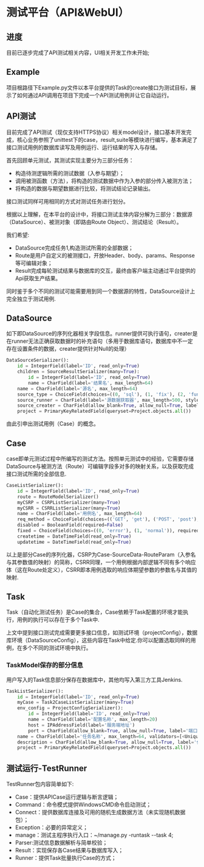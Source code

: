 测试平台（API&WebUI）
=====
进度
-----
目前已逐步完成了API测试相关内容，UI相关开发工作未开始;

Example
---
项目根路径下Example.py文件以本平台提供的Task的create接口为测试目标，展示了如何通过API调用在项目下完成一个API测试用例并让它自动运行。

API测试
-----
目前完成了API测试（现仅支持HTTPS协议）相关model设计，接口基本开发完成，核心业务参照了unittest下的case，result,suite等模块进行编写，基本满足了接口测试用例的数据库读写及用例运行、运行结果的写入与存储。

首先回顾单元测试，其测试实现主要分为三部分任务：
* 构造待测逻辑所需的测试数据（入参与期望）；
* 调用被测函数（方法），将构造的测试数据中作为入参的部分传入被测方法；
* 将构造的数据与期望数据进行比较，将测试结论记录输出。

接口测试同样可用相同的方式对测试任务进行划分。

根据以上理解，在本平台的设计中，将接口测试主体内容分解为三部分：数据源（DataSource）、被测对象（即路由Route Object）、测试结论（Result）。

我们希望:
* DataSource完成任务1,构造测试所需的全部数据；
* Route是用户自定义的被测接口，开放Header、body、params、Response等可编辑对象；
* Result完成每轮测试结果与数据库的交互，最终由客户端主动通过平台提供的Api获取生产结果。

同时鉴于多个不同的测试可能需要用到同一个数据源的特性，DataSource设计上完全独立于测试用例.

## DataSource

如下即DataSource的序列化器相关字段信息。runner提供可执行语句，creater是在runner无法正确获取数据时的补充语句（多用于数据库语句，数据库中不一定存在设置条件的数据，creater提供针对Null的处理）
```python
DataSourceSerializer():
    id = IntegerField(label='ID', read_only=True)
    children = SourceResultSerializer(many=True):
        id = IntegerField(label='ID', read_only=True)
        name = CharField(label='结果名', max_length=64)
    name = CharField(label='源名', max_length=64)
    source_type = ChoiceField(choices=((0, 'sql'), (1, 'fix'), (2, 'function')), label='数据源形式', required=False)
    source_runner = CharField(label='源数据获取器', max_length=500, style={'base_template': 'textarea.html'})
    source_creater = CharField(allow_blank=True, allow_null=True, label='源数据生成器', max_length=500, required=False, style={'base_template': 'textarea.html'})
    project = PrimaryKeyRelatedField(queryset=Project.objects.all())
```
由此引申出测试用例（Case）的概念。

## Case

case即单元测试过程中所编写的测试方法。按照单元测试中的经验，它需要存储DataSource与被测方法（Route）可编辑字段多对多的映射关系，以及获取完成接口测试所需的全部信息.
```python
CaseListSerializer():
    id = IntegerField(label='ID', read_only=True)
    route = RouteModelSerializer()
    myCSRP = CSRPListSerializer(many=True)
    myCSRR = CSRRListSerializer(many=True)
    name = CharField(label='用例名', max_length=64)
    req_method = ChoiceField(choices=(('GET', 'get'), ('POST', 'post'), ('PUT', 'put'), ('DELETE', 'delete')), required=False)
    disabled = BooleanField(required=False)
    fixed = ChoiceField(choices=((0, 'error'), (1, 'normal')), required=False)
    createtime = DateTimeField(read_only=True)
    updatetime = DateTimeField(read_only=True)
```
以上是部分Case的序列化器，CSRP为Case-SourceData-RouteParam（入参名与其参数值的映射）的简称，CSRR同理，一个用例根据内部逻辑不同有多个响应体（这在Route处定义），CSRR即本用例选取的响应体期望参数的参数名与其值的映射.

## Task

Task（自动化测试任务）是Case的集合，Case依赖于Task配置的环境才能执行，用例的执行可以存在于多个Task中.

上文中提到接口测试完成需要更多接口信息，如测试环境（projectConfig），数据库环境（DataSourceConfig），这些内容在Task中给定.你可以配置选取同样的用例，在多个不同的测试环境中执行。

### TaskModel保存的部分信息

用户写入的Task信息部分保存在数据库中，其他均写入第三方工具Jenkins.
```python
TaskListSerializer():
    id = IntegerField(label='ID', read_only=True)
    myCase = Task2CaseListSerializer(many=True)
    env_config = ProjectConfigSerializer():
        id = IntegerField(label='ID', read_only=True)
        name = CharField(label='配置名称', max_length=20)
        host = IPAddressField(label='服务端地址')
        port = CharField(allow_blank=True, allow_null=True, label='端口号', max_length=10, required=False)
    name = CharField(label='任务名称', max_length=64, validators=[<UniqueValidator(queryset=Task.objects.all())>])
    description = CharField(allow_blank=True, allow_null=True, label='任务简介', max_length=200, required=False, style={'base_template': 'textarea.html'})
    project = PrimaryKeyRelatedField(queryset=Project.objects.all())
```


测试运行-TestRunner
------
TestRunner包内容简单如下:

* Case：提供APICase运行逻辑与断言逻辑；
* Command：命令模式提供WindowsCMD命令启动测试；
* Connect：提供数据库连接及可用的随机生成数据方法（未实现随机数据包）；
* Exception：必要的异常定义；
* manage：测试主程序执行入口：~/manage.py -runtask --task 4;
* Parser:测试信息数据解析与简单校验；
* Result：实现保存各Case结果与数据库写入；
* Runner：提供Task批量执行Case的方式；